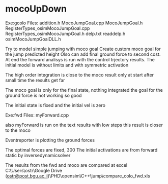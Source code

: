 # mocoUpDown
Exe:gcolo
Files: addition.h MocoJumpGoal.cpp MocoJumpGoal.h 
	RegisterTypes_osimMocoJumpGoal.cpp RegisterTypes_osimMocoJumpGoal.h
	delp.txt readdelp.h osimMocoJumpGoalDLL.h
	
Try to model simple jumping with moco goal
Create custom moco goal for the jump predicted height
Olso can add final ground force to second cost.
At end the forward analisys is run with the control trjectory results.
The initial model is without limits and with symmetric activation

The high order integration is close to the moco result only at start
after small time the results get far

The moco goal is only for the final state, nothing integrated
the goal for the ground force is not working so good

The initial state is fixed and the initial vel is zero

Exe:fwd
Files: myForward.cpp

also myForward is run on the text results with low steps
this result is closer to the moco

Eventreporter is plotting the ground forces

The optimal forces are fixed, 300
The initial activations are from forward static by inversedynamicsolver 

The results from the fwd and moco are compared at excel
C:\Users\ostr\Google Drive (ostr@post.bgu.ac.il)\PHD\opensim\C++\jump\compare_colo_fwd.xls

